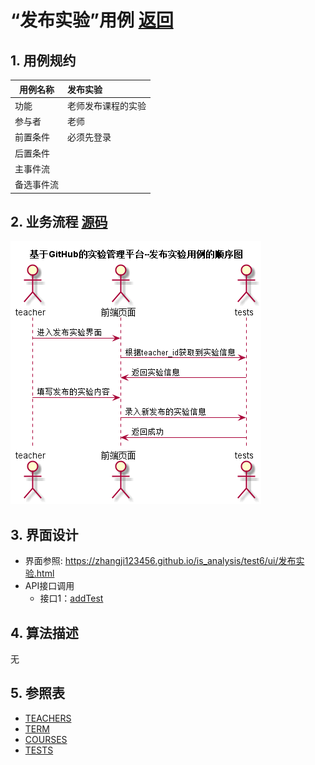 # “发布实验”用例 [返回](../README.md)
## 1. 用例规约

|用例名称|发布实验|
|-------|:-------------|
|功能|老师发布课程的实验|
|参与者|老师|
|前置条件|必须先登录|
|后置条件| |
|主事件流| |
|备选事件流| |

## 2. 业务流程 [源码](../src/发布实验.puml)
![sequence1](../img/发布实验.png) 

## 3. 界面设计
- 界面参照: https://zhangji123456.github.io/is_analysis/test6/ui/发布实验.html
- API接口调用
    - 接口1：[addTest](../jiekou/addTest.md)

## 4. 算法描述
无

## 5. 参照表
- [TEACHERS](../数据库设计.md/#TEACHERS)
- [TERM](../数据库设计.md/#TERM)
- [COURSES](../数据库设计.md/#COURSES)
- [TESTS](../数据库设计.md/TESTS)

